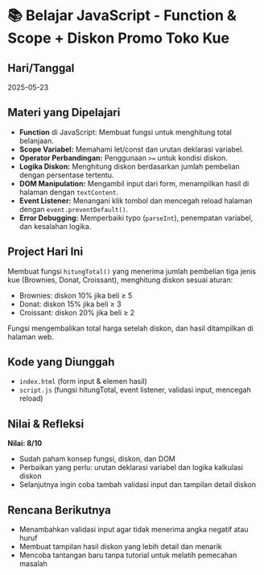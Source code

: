 # 📚 Belajar JavaScript - Function & Scope + Diskon Promo Toko Kue

## Hari/Tanggal 
2025-05-23

## Materi yang Dipelajari  
- **Function** di JavaScript: Membuat fungsi untuk menghitung total belanjaan.  
- **Scope Variabel:** Memahami let/const dan urutan deklarasi variabel.  
- **Operator Perbandingan:** Penggunaan `>=` untuk kondisi diskon.  
- **Logika Diskon:** Menghitung diskon berdasarkan jumlah pembelian dengan persentase tertentu.  
- **DOM Manipulation:** Mengambil input dari form, menampilkan hasil di halaman dengan `textContent`.  
- **Event Listener:** Menangani klik tombol dan mencegah reload halaman dengan `event.preventDefault()`.  
- **Error Debugging:** Memperbaiki typo (`parseInt`), penempatan variabel, dan kesalahan logika.

## Project Hari Ini  
Membuat fungsi `hitungTotal()` yang menerima jumlah pembelian tiga jenis kue (Brownies, Donat, Croissant), menghitung diskon sesuai aturan:

- Brownies: diskon 10% jika beli ≥ 5  
- Donat: diskon 15% jika beli ≥ 3  
- Croissant: diskon 20% jika beli ≥ 2  

Fungsi mengembalikan total harga setelah diskon, dan hasil ditampilkan di halaman web.

## Kode yang Diunggah  
- `index.html` (form input & elemen hasil)  
- `script.js` (fungsi hitungTotal, event listener, validasi input, mencegah reload)

## Nilai & Refleksi  
**Nilai: 8/10**  
- Sudah paham konsep fungsi, diskon, dan DOM  
- Perbaikan yang perlu: urutan deklarasi variabel dan logika kalkulasi diskon  
- Selanjutnya ingin coba tambah validasi input dan tampilan detail diskon

## Rencana Berikutnya  
- Menambahkan validasi input agar tidak menerima angka negatif atau huruf  
- Membuat tampilan hasil diskon yang lebih detail dan menarik  
- Mencoba tantangan baru tanpa tutorial untuk melatih pemecahan masalah
